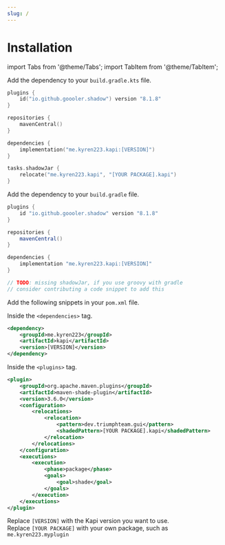 ```yaml
---
slug: /
---
```


# Installation

import Tabs from '@theme/Tabs';
import TabItem from '@theme/TabItem';

<Tabs>
<TabItem value="gradle_kts" label="Gradle (Kotlin)">

Add the dependency to your `build.gradle.kts` file.

```kts
plugins {
    id("io.github.goooler.shadow") version "8.1.8"
}

repositories {
    mavenCentral()
}

dependencies {
    implementation("me.kyren223.kapi:[VERSION]")
}

tasks.shadowJar {
    relocate("me.kyren223.kapi", "[YOUR PACKAGE].kapi")
}
```

</TabItem>
<TabItem value="gradle_groovy" label="Gradle (Groovy)">

Add the dependency to your `build.gradle` file.

```groovy
plugins {
    id "io.github.goooler.shadow" version "8.1.8"
}

repositories {
    mavenCentral()
}

dependencies {
    implementation "me.kyren223.kapi:[VERSION]"
}

// TODO: missing shadowJar, if you use groovy with gradle
// consider contributing a code snippet to add this
```

</TabItem>
<TabItem value="maven" label="Maven">

Add the following snippets in your `pom.xml` file.

Inside the `<dependencies>` tag.

```xml
<dependency>
    <groupId>me.kyren223</groupId>
    <artifactId>kapi</artifactId>
    <version>[VERSION]</version>
</dependency>
```

Inside the `<plugins>` tag.

```xml
<plugin>
    <groupId>org.apache.maven.plugins</groupId>
    <artifactId>maven-shade-plugin</artifactId>
    <version>3.6.0</version>
    <configuration>
        <relocations>
            <relocation>
                <pattern>dev.triumphteam.gui</pattern>
                <shadedPattern>[YOUR PACKAGE].kapi</shadedPattern>
            </relocation>
        </relocations>
    </configuration>
    <executions>
        <execution>
            <phase>package</phase>
            <goals>
                <goal>shade</goal>
            </goals>
        </execution>
    </executions>
</plugin>
```

</TabItem>
</Tabs>

Replace `[VERSION]` with the Kapi version you want to use.  
Replace `[YOUR PACKAGE]` with your own package, such as `me.kyren223.myplugin`
